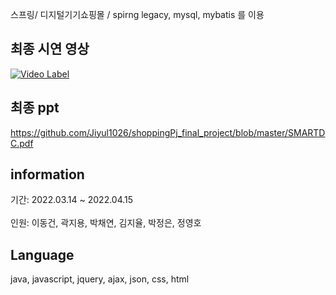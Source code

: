 스프링/ 디지털기기쇼핑몰 / spirng legacy, mysql, mybatis 를 이용 

## 최종 시연 영상
[![Video Label](http://img.youtube.com/vi/jlEddtRgM8g/0.jpg)](https://youtu.be/jlEddtRgM8g)

## 최종 ppt
https://github.com/Jiyul1026/shoppingPj_final_project/blob/master/SMARTDC.pdf


## information
기간: 2022.03.14 ~ 2022.04.15<br>  
인원: 이동건, 곽지용, 박채연, 김지율, 박정은, 정영호


## Language
java, javascript, jquery, ajax, json, css, html


